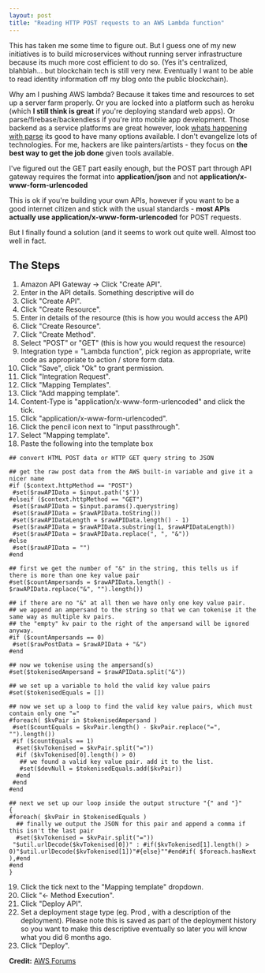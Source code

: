 ```yaml
---
layout: post
title: "Reading HTTP POST requests to an AWS Lambda function"
---
```


This has taken me some time to figure out. But I guess one of my new initiatives is to build microservices without running server infrastructure because its much more cost efficient to do so. (Yes it's centralized, blahblah... but blockchain tech is still very new. Eventually I want to be able to read identity information off my blog onto the public blockchain).

Why am I pushing AWS lambda? Because it takes time and resources to set up a server farm properly. Or you are locked into a platform such as heroku (which **I still think is great** if you're deploying standard web apps). Or parse/firebase/backendless if you're into mobile app development. Those backend as a service platforms are great however, look [whats happening with parse](http://blog.parse.com/announcements/moving-on/) its good to have many options available. I don't evangelize lots of technologies. For me, hackers are like painters/artists - they focus on **the best way to get the job done** given tools available.

I've figured out the GET part easily enough, but the POST part through API gateway requires the format into **application/json** and not **application/x-www-form-urlencoded**

This is ok if you're building your own APIs, however if you want to be a good internet citizen and stick with the usual standards - **most APIs actually use application/x-www-form-urlencoded** for POST requests.

But I finally found a solution (and it seems to work out quite well. Almost too well in fact.

## The Steps

1. Amazon API Gateway -> Click "Create API".
2. Enter in the API details. Something descriptive will do
3. Click "Create API".
4. Click "Create Resource".
5. Enter in details of the resource (this is how you would access the API)
6. Click "Create Resource".
7. Click "Create Method".
8. Select "POST" or "GET" (this is how you would request the resource)
9. Integration type = "Lambda function", pick region as appropriate, write code as appropriate to action / store form data.
10. Click "Save", click "Ok" to grant permission.
11. Click "Integration Request".
12. Click "Mapping Templates".
13. Click "Add mapping template".
14. Content-Type is "application/x-www-form-urlencoded" and click the tick.
15. Click "application/x-www-form-urlencoded".
16. Click the pencil icon next to "Input passthrough".
17. Select "Mapping template".
18. Paste the following into the template box

```code
## convert HTML POST data or HTTP GET query string to JSON
 
## get the raw post data from the AWS built-in variable and give it a nicer name
#if ($context.httpMethod == "POST")
 #set($rawAPIData = $input.path('$'))
#elseif ($context.httpMethod == "GET")
 #set($rawAPIData = $input.params().querystring)
 #set($rawAPIData = $rawAPIData.toString())
 #set($rawAPIDataLength = $rawAPIData.length() - 1)
 #set($rawAPIData = $rawAPIData.substring(1, $rawAPIDataLength))
 #set($rawAPIData = $rawAPIData.replace(", ", "&"))
#else
 #set($rawAPIData = "")
#end
 
## first we get the number of "&" in the string, this tells us if there is more than one key value pair
#set($countAmpersands = $rawAPIData.length() - $rawAPIData.replace("&", "").length())
 
## if there are no "&" at all then we have only one key value pair.
## we append an ampersand to the string so that we can tokenise it the same way as multiple kv pairs.
## the "empty" kv pair to the right of the ampersand will be ignored anyway.
#if ($countAmpersands == 0)
 #set($rawPostData = $rawAPIData + "&")
#end
 
## now we tokenise using the ampersand(s)
#set($tokenisedAmpersand = $rawAPIData.split("&"))
 
## we set up a variable to hold the valid key value pairs
#set($tokenisedEquals = [])
 
## now we set up a loop to find the valid key value pairs, which must contain only one "="
#foreach( $kvPair in $tokenisedAmpersand )
 #set($countEquals = $kvPair.length() - $kvPair.replace("=", "").length())
 #if ($countEquals == 1)
  #set($kvTokenised = $kvPair.split("="))
  #if ($kvTokenised[0].length() > 0)
   ## we found a valid key value pair. add it to the list.
   #set($devNull = $tokenisedEquals.add($kvPair))
  #end
 #end
#end
 
## next we set up our loop inside the output structure "{" and "}"
{
#foreach( $kvPair in $tokenisedEquals )
  ## finally we output the JSON for this pair and append a comma if this isn't the last pair
  #set($kvTokenised = $kvPair.split("="))
 "$util.urlDecode($kvTokenised[0])" : #if($kvTokenised[1].length() > 0)"$util.urlDecode($kvTokenised[1])"#{else}""#end#if( $foreach.hasNext ),#end
#end
}
```
19. Click the tick next to the "Mapping template" dropdown.
20. Click "<- Method Execution".
21. Click "Deploy API".
22. Set a deployment stage type (eg. Prod , with a description of the deployment). Please note this is saved as part of the deployment history so you want to make this descriptive eventually so later you will know what you did 6 months ago.
23. Click "Deploy".

**Credit:** [AWS Forums](https://forums.aws.amazon.com/thread.jspa?messageID=673012&tstart=0#673012)
